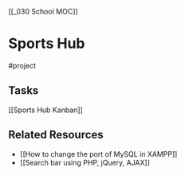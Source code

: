 [[_030 School MOC]] 
# Sports Hub
#project

## Tasks
[[Sports Hub Kanban]]

## Related Resources
- [[How to change the port of MySQL in XAMPP]] 
- [[Search bar using PHP, jQuery, AJAX]] 